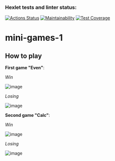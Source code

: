 ### Hexlet tests and linter status:
[![Actions Status](https://github.com/Ganesha429/java-project-61/actions/workflows/hexlet-check.yml/badge.svg)](https://github.com/Ganesha429/java-project-61/actions)
[![Maintainability](https://api.codeclimate.com/v1/badges/96557657d7f8a9400afe/maintainability)](https://codeclimate.com/github/Ganesha429/java-project-61/maintainability)
[![Test Coverage](https://api.codeclimate.com/v1/badges/96557657d7f8a9400afe/test_coverage)](https://codeclimate.com/github/Ganesha429/java-project-61/test_coverage)

# mini-games-1

## How to play

**First game "Even"**:

*Win*

![image](https://github.com/user-attachments/assets/0c6ad78c-a473-429c-a230-0c508a9d419e)

*Losing*

![image](https://github.com/user-attachments/assets/99f77f0f-f937-41cb-a981-093e4958c365)


**Second game "Calc"**:

*Win*

![image](https://github.com/user-attachments/assets/d94e056b-9590-4cc7-86cf-6245ce6c6840)


*Losing*

![image](https://github.com/user-attachments/assets/0b63ba38-f5ea-4dc3-9424-2cd464ab28b7)

